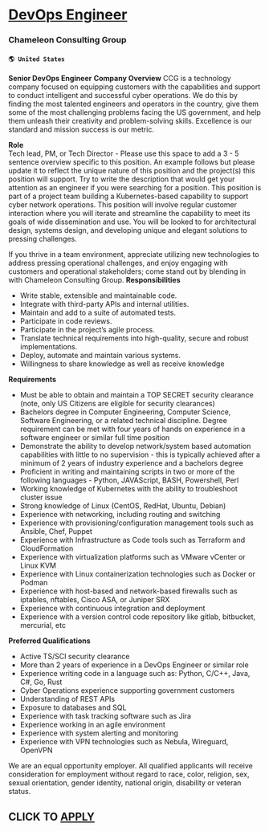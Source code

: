 # [DevOps Engineer](https://www.remotewlb.com/apply/devops-engineer-85838)  
### Chameleon Consulting Group  
#### `🌎 United States`  
**Senior DevOps Engineer** **Company Overview** CCG is a technology company focused on equipping customers with the capabilities and support to conduct intelligent and successful cyber operations. We do this by finding the most talented engineers and operators in the country, give them some of the most challenging problems facing the US government, and help them unleash their creativity and problem-solving skills. Excellence is our standard and mission success is our metric.  
  
 **Role**  
Tech lead, PM, or Tech Director - Please use this space to add a 3 - 5 sentence overview specific to this position. An example follows but please update it to reflect the unique nature of this position and the project(s) this position will support. Try to write the description that would get your attention as an engineer if you were searching for a position. This position is part of a project team building a Kubernetes-based capability to support cyber network operations. This position will involve regular customer interaction where you will iterate and streamline the capability to meet its goals of wide dissemination and use. You will be looked to for architectural design, systems design, and developing unique and elegant solutions to pressing challenges.  
  
If you thrive in a team environment, appreciate utilizing new technologies to address pressing operational challenges, and enjoy engaging with customers and operational stakeholders; come stand out by blending in with Chameleon Consulting Group. **Responsibilities**

  * Write stable, extensible and maintainable code.
  * Integrate with third-party APIs and internal utilities.
  * Maintain and add to a suite of automated tests.
  * Participate in code reviews.
  * Participate in the project’s agile process.
  * Translate technical requirements into high-quality, secure and robust implementations.
  * Deploy, automate and maintain various systems.
  * Willingness to share knowledge as well as receive knowledge

 **Requirements**

  * Must be able to obtain and maintain a TOP SECRET security clearance (note, only US Citizens are eligible for security clearances)
  * Bachelors degree in Computer Engineering, Computer Science, Software Engineering, or a related technical discipline. Degree requirement can be met with four years of hands on experience in a software engineer or similar full time position
  * Demonstrate the ability to develop network/system based automation capabilities with little to no supervision - this is typically achieved after a minimum of 2 years of industry experience and a bachelors degree
  * Proficient in writing and maintaining scripts in two or more of the following languages - Python, JAVAScript, BASH, Powershell, Perl
  * Working knowledge of Kubernetes with the ability to troubleshoot cluster issue
  * Strong knowledge of Linux (CentOS, RedHat, Ubuntu, Debian)
  * Experience with networking, including routing and switching
  * Experience with provisioning/configuration management tools such as Ansible, Chef, Puppet
  * Experience with Infrastructure as Code tools such as Terraform and CloudFormation
  * Experience with virtualization platforms such as VMware vCenter or Linux KVM
  * Experience with Linux containerization technologies such as Docker or Podman
  * Experience with host-based and network-based firewalls such as iptables, nftables, Cisco ASA, or Juniper SRX
  * Experience with continuous integration and deployment
  * Experience with a version control code repository like gitlab, bitbucket, mercurial, etc

 **Preferred Qualifications**

  * Active TS/SCI security clearance
  * More than 2 years of experience in a DevOps Engineer or similar role
  * Experience writing code in a language such as: Python, C/C++, Java, C#, Go, Rust
  * Cyber Operations experience supporting government customers
  * Understanding of REST APIs
  * Exposure to databases and SQL
  * Experience with task tracking software such as Jira
  * Experience working in an agile environment
  * Experience with system alerting and monitoring
  * Experience with VPN technologies such as Nebula, Wireguard, OpenVPN

We are an equal opportunity employer. All qualified applicants will receive consideration for employment without regard to race, color, religion, sex, sexual orientation, gender identity, national origin, disability or veteran status.  
## CLICK TO [APPLY](https://www.remotewlb.com/apply/devops-engineer-85838)

